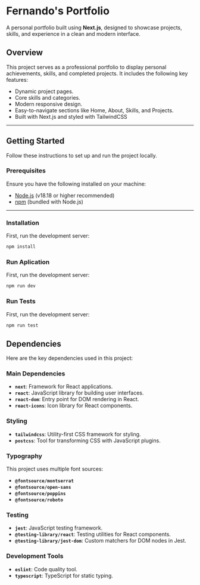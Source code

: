 # **Fernando's Portfolio**

A personal portfolio built using **Next.js**, designed to showcase projects, skills, and experience in a clean and modern interface.

## **Overview**

This project serves as a professional portfolio to display personal achievements, skills, and completed projects. It includes the following key features:

- Dynamic project pages.
- Core skills and categories.
- Modern responsive design.
- Easy-to-navigate sections like Home, About, Skills, and Projects.
- Built with Next.js and styled with TailwindCSS

---

## **Getting Started**

Follow these instructions to set up and run the project locally.

### **Prerequisites**

Ensure you have the following installed on your machine:

- [Node.js](https://nodejs.org/) (v18.18 or higher recommended)
- [npm](https://www.npmjs.com/) (bundled with Node.js)

---

### **Installation**

First, run the development server:

```bash
npm install
```
### **Run Aplication**

First, run the development server:

```bash
npm run dev
```

### **Run Tests**

First, run the development server:

```bash
npm run test
```

## **Dependencies**

Here are the key dependencies used in this project:

### **Main Dependencies**

- **`next`**: Framework for React applications.
- **`react`**: JavaScript library for building user interfaces.
- **`react-dom`**: Entry point for DOM rendering in React.
- **`react-icons`**: Icon library for React components.

### **Styling**

- **`tailwindcss`**: Utility-first CSS framework for styling.
- **`postcss`**: Tool for transforming CSS with JavaScript plugins.

### **Typography**

This project uses multiple font sources:

- **`@fontsource/montserrat`**
- **`@fontsource/open-sans`**
- **`@fontsource/poppins`**
- **`@fontsource/roboto`**

### **Testing**

- **`jest`**: JavaScript testing framework.
- **`@testing-library/react`**: Testing utilities for React components.
- **`@testing-library/jest-dom`**: Custom matchers for DOM nodes in Jest.

### **Development Tools**

- **`eslint`**: Code quality tool.
- **`typescript`**: TypeScript for static typing.

